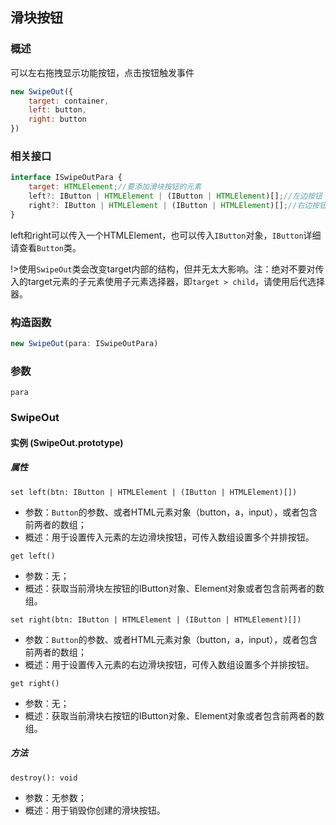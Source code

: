 ## 滑块按钮
### 概述

可以左右拖拽显示功能按钮，点击按钮触发事件

```js
new SwipeOut({
    target: container,
    left: button,
    right: button
})
```

### 相关接口

```js
interface ISwipeOutPara {
    target: HTMLElement;//要添加滑块按钮的元素
    left?: IButton | HTMLElement | (IButton | HTMLElement)[];//左边按钮
    right?: IButton | HTMLElement | (IButton | HTMLElement)[];//右边按钮，左右按钮可同时添加
}
```
left和right可以传入一个HTMLElement，也可以传入`IButton`对象，`IButton`详细请查看`Button`类。

!>使用`SwipeOut`类会改变target内部的结构，但并无太大影响。注：绝对不要对传入的target元素的子元素使用子元素选择器，即`target > child`，请使用后代选择器。

### 构造函数

```js
new SwipeOut(para: ISwipeOutPara)
```

### 参数

`para`

### SwipeOut

#### 实例 (SwipeOut.prototype)

##### 属性

`set left(btn: IButton | HTMLElement | (IButton | HTMLElement)[])`

* 参数：`Button`的参数、或者HTML元素对象（button，a，input），或者包含前两者的数组；
* 概述：用于设置传入元素的左边滑块按钮，可传入数组设置多个并排按钮。

`get left()`

* 参数：无；
* 概述：获取当前滑块左按钮的IButton对象、Element对象或者包含前两者的数组。

`set right(btn: IButton | HTMLElement | (IButton | HTMLElement)[])`

* 参数：`Button`的参数、或者HTML元素对象（button，a，input），或者包含前两者的数组；
* 概述：用于设置传入元素的右边滑块按钮，可传入数组设置多个并排按钮。

`get right()`

* 参数：无；
* 概述：获取当前滑块右按钮的IButton对象、Element对象或者包含前两者的数组。

##### 方法

`destroy(): void`

* 参数：无参数；
* 概述：用于销毁你创建的滑块按钮。


